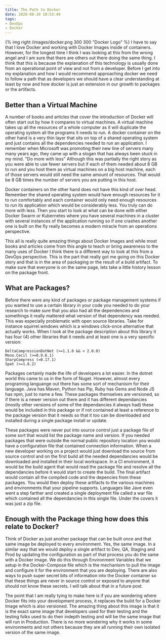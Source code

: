 ```yaml
---
title: The Path to Docker
date: 2020-08-20 10:53:49
tags:
- DevOps
- Docker
---
```

{% img right /images/docker.png 300 300 "Docker Logo" %}
I have to say that I love Docker and working with Docker Images inside of containers.  However, for the longest time I think I was looking at this from the wrong angel and I am sure that there are others out there doing the same thing.  I think that this is because the explanation of this technology is usually done from an operational point of view and not from a developer.  Before I get into my explanation and how I would recommend approaching docker we need to follow a path that as developers we should have a clear understanding at least by now and how docker is just an extension in our growth to packages or the artifacts.
## Better than a Virtual Machine
A number of books and articles that cover the introduction of Docker will often start out by how it compares to virtual machines.  A virtual machine takes up all the resources of a whole computer as it will duplicate the operating system all the programs it needs to run.  A docker container on the other hand is a very thin layer that sits on top of a shared operating system and just contains all the dependencies needed to run an application.  I remember when Microsoft was promoting their new line of servers many many years ago, they came up with a slogan that has always been stuck in my mind.  "Do more with less"  Although this was partially the right story as you were able to use fewer servers but if each of them needed about 8 GB to run and you host them as virtual machines on a big host machine, each of those servers would still need the same amount of resources.  That would be 8 GB times the number of servers you are putting in this host.

Docker containers on the other hand does not have this kind of over head. Remember the shared operating system would have enough resources for it to run comfortably and each container would only need enough resources to run its application which would be considerably less.  You truly can do more with less.  Then you start to look at what can be done with either Docker Swarm or Kubernetes where you have several machines in a cluster with several instances of the application running so if one crashes another one is built on the fly really becomes a modern miracle from an operations perspective.

This all is really quite amazing things about Docker Images and while most books and articles come from this angle to teach or bring awareness to the many uses of Docker I think there is a different way to look at this from a DevOps perspective.  This is the part that really got me going on this Docker story and that is in the area of packaging or the result of a build artifact.  To make sure that everyone is on the same page, lets take a little history lesson on the package front.

## What are Packages?
Before there were any kind of packages or package management systems if you wanted to use a certain library in your code you needed to do your research to make sure that you also had all the dependencies and somethings it really mattered what version of that dependency was needed.  This was especially problematic with open source libraries.  Take for instance squirrel.windows which is a windows click-once alternative that actually works.  When I look at the package description about this library it has four (4) other libraries that it needs and at least one is a very specific version:
```
DeltaCompressionDotNet (>=1.1.0 && < 2.0.0)
Mono.Cecil (>=0.9.6.1)
SharpCompress (=0.17.1)
Spat (>=1.6.2)
```
Packages certainly made the life of developers a lot easier.  In the dotnet world this came to us in the form of Nuget.  However, almost every programing languange out there has some sort of mechanisim for their language.  Java has Maven, Python has Pip, Ruby has Gems and Node JS has npm, just to name a few.  These packages themselves are versioned, so if there is a newer version out there and it has different dependancies (mostly other versions of some of the dependancies it always had) these would be included in this package or if not contained at least a reference to the package version that it needs so that it too can be downloaded and installed during a single package install or update.

These packages were never put into source control just a package file of some sort that would list the package name and version.  If you needed packages that were outside the normal public repository location you would have a configuration file that contained connection information. When a new developer working on a project would just download the source from source control and on the first build all the needed dependancies would be downloaded and installed in their local workspace.  In a CI environment, it would be the build agent that would read the package file and resolve all the dependancies before it would start to create the build.  The final artifact would contain all the compiled code and the depencies from these packages.  You would then deploy these artifacts to the various machines and environments that your pipeline supports.  Languages like Jave even went a step farther and created a single deployment file called a war file which contained all the dependancies in this single file.  Under the covers it was just a zip file.

## Enough with the Package thing how does this relate to Docker?
Think of Docker as just another package that can be built once and that same image be deployed to every environment. Yes, the same image.  In a similar way that we would deploy a single artifact to Dev, QA, Staging and Prod by updating the configuration as part of that process you do the same with a Docker image.  We do this through Environment Variables that we setup in the Docker-Compose file which is the mechanisim to pull the image and configure it for the environment that you are deploying.  There are also ways to push super secret bits of information into the Docker container so that these things are never in source control or exposed to anyone that should not know these secrets.  I will talk about that in a future post.

The point that I am really tying to make here is if you are wondering where Docker fits into your development process, it replaces the build for a Docker Image which is also versioned.  The amazing thing about this image is that it is the exact same image that developers used for their testing and the testing folks used to do their indepth testing and will be the same image that will run in Production.  There is no more wondering why it works in some environments and not others because they are all running their own isolated version of the same image.